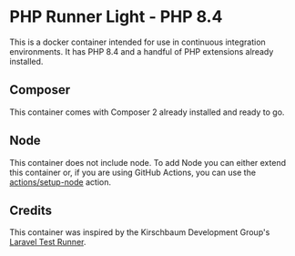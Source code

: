 # PHP Runner Light - PHP 8.4

This is a docker container intended for use in continuous integration environments. It has PHP 8.4 and a handful of PHP extensions already installed.

## Composer

This container comes with Composer 2 already installed and ready to go.

## Node

This container does not include node. To add Node you can either extend this container or, if you are using GitHub Actions, you can use the [actions/setup-node](https://github.com/actions/setup-node) action.

## Credits

This container was inspired by the Kirschbaum Development Group's [Laravel Test Runner](https://github.com/kirschbaum-development/laravel-test-runner-container).
